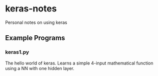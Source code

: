 # keras-notes
Personal notes on using keras

## Example Programs

### keras1.py

The hello world of keras.  Learns a simple 4-input mathematical function using a NN with one hidden layer.
